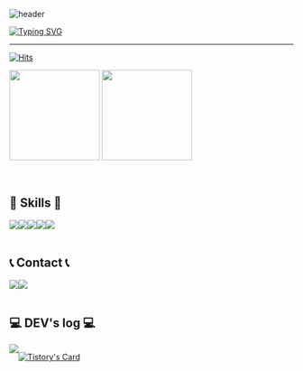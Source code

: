 ![header](https://capsule-render.vercel.app/api?type=waving&color=448361&text=&animation=twinkling&height=80)

[![Typing SVG](https://readme-typing-svg.demolab.com?font=Alkatra&weight=500&size=45&duration=4000&pause=3&color=448361&center=false&vCenter=false&multiline=true&repeat=true&width=1000&height=100&lines=Welcome+to+Minjeong's+GitHub!👋)](https://git.io/typing-svg)
 
<div align="left">
 
 ---

[![Hits](https://hits.seeyoufarm.com/api/count/incr/badge.svg?url=https%3A%2F%2Fgithub.com%2Fgoodminjeong&count_bg=%23448361&title_bg=%23000000&icon=github.svg&icon_color=%23E7E7E7&title=GitHub&edge_flat=false)](https://hits.seeyoufarm.com)
<br>
<p>
  <img height="160em" src="https://github-readme-stats-veggie-garden.vercel.app/api?username=goodminjeong&show_icons=true&include_all_commits=true&hide_border=true&count_private=true&show_icons=true&title_color=448361&icon_color=448361">
  <img height="160em" src="https://github-readme-stats-veggie-garden.vercel.app/api/top-langs/?username=goodminjeong&layout=compact&hide_border=true&langs_count=10&title_color=448361">
</p>
<br>

## 🔨 Skills 🔨
<div style="display:flex; flex-direction:row;">
    <img src="https://img.shields.io/badge/python-3776AB?style=for-the-badge&logo=python&logoColor=white"> 
    <img src="https://img.shields.io/badge/django-092E20?style=for-the-badge&logo=django&logoColor=white"> 
    <img src="https://img.shields.io/badge/scikitlearn-F7931E?style=for-the-badge&logo=scikitlearn&logoColor=white">
    <img src="https://img.shields.io/badge/mysql-4479A1?style=for-the-badge&logo=mysql&logoColor=white"> 
    <img src="https://img.shields.io/badge/postgresql-4169E1?style=for-the-badge&logo=postgresql&logoColor=white"> 
    <br>
</div><br>
</div>

## 📞 Contact 📞
<div style="display:flex; flex-direction:row;">
    <a href="mailto:ehdro418@gmail.com">
        <img src="https://img.shields.io/badge/Mail-03C75A?style=for-the-badge&logo=naver&logoColor=white"> 
    </a>
    <a href="mailto:ehdro418@naver.com">
        <img src="https://img.shields.io/badge/gmail-EA4335?style=for-the-badge&logo=gmail&logoColor=white"> 
    </a>
</div><br>

## 💻 DEV's log 💻
<div style="display:flex; flex-direction:row;">
    <a href="https://guco.tistory.com">
        <img src="https://img.shields.io/badge/Tistory-FF7A44?style=for-the-badge&logo=Tistory&logoColor=white"> 
    </a>
  
[![Tistory's Card](https://github-readme-tistory-card.vercel.app/api?name=guco&theme=default)](https://guco.tistory.com)
</div><br>
